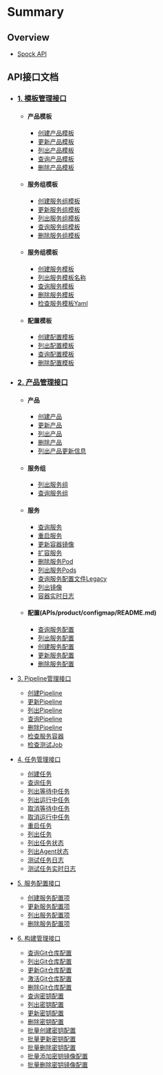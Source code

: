 # Summary

## Overview

* [Spock API](README.md)

## API接口文档

* ### [1. 模板管理接口](APIs/template/README.md)
  * #### 产品模板
    * [创建产品模板](APIs/template/create_product_tmpl.md)
    * [更新产品模板](APIs/template/update_product_tmpl.md)
    * [列出产品模板](APIs/template/list_product_tmpl.md)
    * [查询产品模板](APIs/template/get_product_tmpl.md)
    * [删除产品模板](APIs/template/delete_product_tmpl.md)
  * #### 服务组模板
    * [创建服务组模板](APIs/template/create_group_tmpl.md)
    * [更新服务组模板](APIs/template/update_group_tmpl.md)
    * [列出服务组模板](APIs/template/list_group_tmpl.md)
    * [查询服务组模板](APIs/template/get_group_tmpl.md)
    * [删除服务组模板](APIs/template/delete_group_tmpl.md)
  * #### 服务组模板
    * [创建服务模板](APIs/template/create_service_tmpl.md)
    * [列出服务模板名称](APIs/template/list_service_tmpl.md)
    * [查询服务模板](APIs/template/get_service_tmpl.md)
    * [删除服务模板](APIs/template/delete_service_tmpl.md)
    * [检查服务模板Yaml](APIs/template/validate_service_yaml.md)
  * #### 配置模板
    * [创建配置模板](APIs/template/create_config_tmpl.md)
    * [列出配置模板](APIs/template/list_config_tmpl.md)
    * [查询配置模板](APIs/template/get_config_tmpl.md)
    * [删除配置模板](APIs/template/delete_config_tmpl.md)
* ### [2. 产品管理接口](APIs/product/README.md)
  * #### 产品
    * [创建产品](APIs/product/create_product.md)
    * [更新产品](APIs/product/update_product.md)
    * [列出产品](APIs/product/list_product.md)
    * [删除产品](APIs/product/delete_product.md)
    * [列出产品更新信息](APIs/product/list_product_revision.md)
  * #### 服务组
    * [列出服务组](APIs/product/list_group.md)
    * [查询服务组](APIs/product/get_group.md)
  * #### 服务
    * [查询服务](APIs/product/get_service.md)
    * [重启服务](APIs/product/restart_service.md)
    * [更新容器镜像](APIs/product/update_container_image.md)
    * [扩容服务](APIs/product/scale_service.md)
    * [删除服务Pod](APIs/product/delete_pod.md)
    * [列出服务Pods](APIs/product/list_service_pods.md)
    * [查询服务配置文件Legacy](APIs/product/get_configmap_legacy.md)
    * [列出镜像](APIs/product/list_image.md)
    * [容器实时日志](APIs/product/container_log_ws.md)
  * #### 配置(APIs/product/configmap/README.md)
    * [查询服务配置](APIs/product/configmap/get_configmap.md)
    * [列出服务配置](APIs/product/configmap/list_configmaps.md)
    * [创建服务配置](APIs/product/configmap/create_configmap.md)
    * [更新服务配置](APIs/product/configmap/update_configmap.md)
    * [删除服务配置](APIs/product/configmap/delete_configmap.md)
 
* [3. Pipeline管理接口](APIs/pipeline/README.md)
  * [创建Pipeline](APIs/pipeline/create_pipeline.md)
  * [更新Pipeline](APIs/pipeline/update_pipeline.md)
  * [列出Pipeline](APIs/pipeline/list_pipeline.md)
  * [查询Pipeline](APIs/pipeline/get_pipeline.md)
  * [删除Pipeline](APIs/pipeline/delete_pipeline.md)
  * [检查服务容器](APIs/pipeline/get_service_container.md)
  * [检查测试Job](APIs/pipeline/validate_test_job.md)
* [4. 任务管理接口](APIs/task/README.md)
  * [创建任务](APIs/task/create_task.md)
  * [查询任务](APIs/task/get_task.md)
  * [列出等待中任务](APIs/task/list_pending_task.md)
  * [列出运行中任务](APIs/task/list_running_task.md)
  * [取消等待中任务](APIs/task/cancel_pending_task.md)
  * [取消运行中任务](APIs/task/cancel_running_task.md)
  * [重启任务](APIs/task/restart_task.md)
  * [列出任务](APIs/task/list_task.md)
  * [列出任务状态](APIs/task/list_task_status.md)
  * [列出Agent状态](APIs/task/list_agent_status.md)
  * [测试任务日志](APIs/task/test_job_logs.md)
  * [测试任务实时日志](APIs/task/test_job_logs_ws.md)
* [5. 服务配置接口](APIs/keystore/README.md)
  * [创建服务配置项](APIs/keystore/create_keystore.md)
  * [更新服务配置项](APIs/keystore/update_keystore.md)
  * [列出服务配置项](APIs/keystore/list_keystore.md)
  * [删除服务配置项](APIs/keystore/delete_keystore.md)
* [6. 构建管理接口](APIs/reaper/README.md)
  * [查询Git仓库配置](APIs/reaper/get_repo.md)
  * [列出Git仓库配置](APIs/reaper/list_repo.md)
  * [更新Git仓库配置](APIs/reaper/update_repo.md)
  * [激活Git仓库配置](APIs/reaper/activate_repo.md)
  * [删除Git仓库配置](APIs/reaper/delete_repo.md)
  * [查询密钥配置](APIs/reaper/get_secret.md)
  * [列出密钥配置](APIs/reaper/list_secret.md)
  * [更新密钥配置](APIs/reaper/update_secret.md)
  * [删除密钥配置](APIs/reaper/delete_secret.md)
  * [批量创建密钥配置](APIs/reaper/create_repo_secret.md)
  * [批量更新密钥配置](APIs/reaper/update_repo_secret.md)
  * [批量删除密钥配置](APIs/reaper/delete_repo_secret.md)
  * [批量添加密钥镜像配置](APIs/reaper/add_repo_secret_images.md)
  * [批量删除密钥镜像配置](APIs/reaper/delete_repo_secret_images.md)
  
